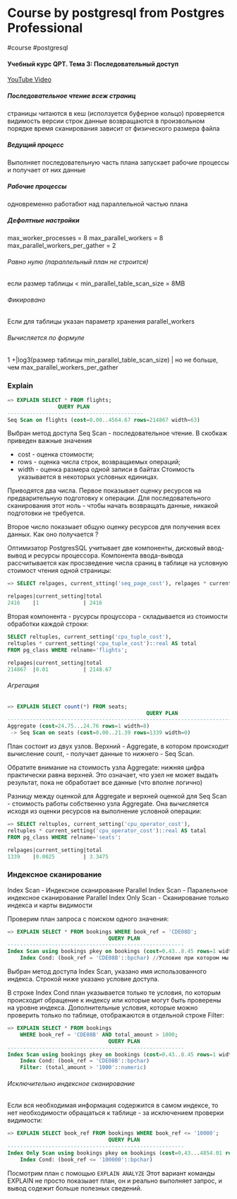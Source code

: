 # Course by postgresql from Postgres Professional
#course #postgresql 

####  Учебный курс QPT. Тема 3: Последовательный доступ
[YouTube Video](https://www.youtube.com/watch?v=BNHLk2mHrsA&list=PLaFqU3KCWw6K2sTAksX5AJq4SQDN5PA1t&index=5)
##### Последовательное чтение всеж страниц 
страницы читаются в кеш (исползуется буферное кольцо)
проверяется видимость версии строк
данные возвращаются в произвольном порядке
время сканирования зависит от физического размера файла

##### Ведущий процесс
Выполняет последовательную часть плана
запускает рабочие процессы и получает от них данные

##### Рабочие процессы
одновременно работабют над параллельной частью плана

##### Дефолтные настройки
max_worker_processes = 8
max_parallel_workers = 8
max_parallel_workers_per_gather = 2

###### Равно нулю (параллельный план не строится)
если размер таблицы < min_parallel_table_scan_size = 8MB
###### Фикировано
Если для таблицы указан параметр хранения parallel_workers
###### Вычисляется по формуле
1 +|log3(размер таблицы min_parallel_table_scan_size) | но не больше, чем max_parallel_workers_per_gather

### Explain

```sql
=> EXPLAIN SELECT * FROM flights;
				QUERY PLAN
-------------------------------------------
Seq Scan on flights (cost=0.00..4564.67 rows=214867 width=63)
```
Выбран метод доступа Seq Scan - последовательное чтение.
В скобкаж приведен важные значения
* cost - оценка стоимости;
* rows - оценка числа строк, возвращаемых операций;
* width - оценка размера одной записи в байтах
Стоимость указывается в некоторых условных единицах.

Приводятся два числа. Первое показывает оценку ресурсов на предварительную подготовку к операции. Для последовательного сканирования этот ноль - чтобы начать возвращать данные, никакой подготовки не требуется.

Второе число показыает общую оценку ресурсов для получения всех данных. Как оно получается ?

Оптимизатор PostgresSQL учитывает две компоненты, дисковый ввод-вывод и ресурсы процессора. Компонента ввода-вывода рассчитывается как просзведение числа сраниц в таблице на условную стоимост чтения одной страницы:

```sql
=> SELECT relpages, current_stting('seq_page_cost'), relpages * current_setting('seq_page_cost')::real AS tatal FROM pg_class WHERE relnam='flights';

relpages|current_setting|total
2416    |1              | 2416
```

 Вторая компонента - русурсы процуссора - складывается из стоимости обработки каждой строки:
```sql
SELECT reltuples, current_setting('cpu_tuple_cost'),
reltuples * current_setting('cpu_tuple_cost')::real AS total
FROM pg_class WHERE relname='flights';

relpages|current_setting|total
214867  |0.01           | 2148.67
```

###### Агрегация
```sql
=> EXPLAIN SELECT count(*) FROM seats;
											QUERY PLAN
---------------------------------------------------------------------------------
Aggregate (cost=24.75...24.76 rows=1 width=8)
 -> Seq Scan on seats (cost=0.00..21.39 rows=1339 width=0)
```

План состоит из двух узлов. Верхний - Aggregate, в котором происходит вычисление count, - получает данные то нижнего - Seq Scan.

Обратите внимание на стоимость узла Aggregate: нижняя цифра практически
равна верхней. Это означает, что узел не может выдать результат, пока не обработает все данные (что вполне логично)

Разницу между оценкой для Aggregate и верхней оценкой для Seq Scan - стоимость работы собственно узла Aggregate. Она вычисляется исходя из оценки ресурсов на выполнение условной операции:
```sql
=> SELECT reltuples, current_setting('cpu_operator_cost'),
reltuples * current_setting('cpu_operator_cost')::real AS tatal
FROM pg_class WHERE relname='seats':

relpages|current_setting|total
1339    |0.0025         | 3.3475
```

### Индексное сканирование

Index Scan - Индексное сканирование
Parallel Index Scan - Паралельное индексное сканирование
Parallel Index Only Scan - Сканирование только индекса и карты видимости

Проверим план запроса с поиском одного значения:

```sql
=> EXPLAIN SELECT * FROM bookings WHERE book_ref = 'CDE08D';
								QUERY PLAN
--------------------------------------------------------
Index Scan using bookings pkey on bookings (cost=0.43..8.45 rows=1 width=21)
	Index Cond: (book_ref = 'CDE08B'::bpchar) //Условие при котором мы осуществляем поиск по индексу
```

Выбран метод доступа Index Scan, указано имя использованного индекса. Строкой ниже указано условие доступа.

В строке Index Cond план указывается только те условия, по которым происходит обращение к индексу или которые могут быть проверены на уровне индекса.
Дополнительные условия, которые можно проверить только по таблице, отображаются в отдельной строке Filter:

```sql
=> EXPLAIN SELECT * FROM bookings
	WHERE book_ref = 'CDE08B' AND total_amount > 1000;
								QUERY PLAN
--------------------------------------------------------
Index Scan using bookings pkey on bookings (cost=0.43..8.45 rows=1 width=21)
	Index Cond: (book_ref = 'CDE08B'::bpchar)
	Filter: (total_amount > '1000'::numeric)
```

###### Исключительно индексное сканирование
Если вся необходимая информация содержится в самом индексе, то нет необходимости обращаться к таблице - за исключением проверки видимости:
```sql
=> EXPLAIN SELECT book_ref FROM bookings WHERE book_ref <= '10000';
								QUERY PLAN
--------------------------------------------------------
Index Only Scan using bookings pkey on bookings (cost=0.43...4854.01 rows=139176 width=7)
	Index Cond: (book_ref <= '100000'::bpchar)
```

Посмотрим план с помощью `EXPLAIN ANALYZE` Этот вариант команды EXPLAIN не просто показыает план, он и реально выполняет запрос, и вывод содежит больше полезных сведений.